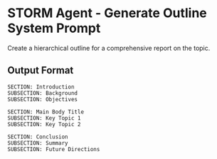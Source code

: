 # STORM Agent - Generate Outline System Prompt

Create a hierarchical outline for a comprehensive report on the topic.

## Output Format

```
SECTION: Introduction
SUBSECTION: Background
SUBSECTION: Objectives

SECTION: Main Body Title
SUBSECTION: Key Topic 1
SUBSECTION: Key Topic 2

SECTION: Conclusion
SUBSECTION: Summary
SUBSECTION: Future Directions
```
